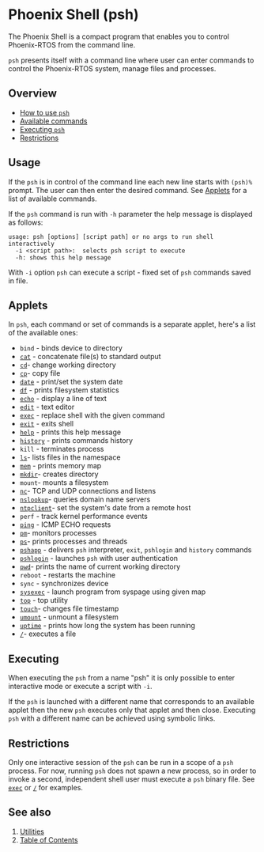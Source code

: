 # Phoenix Shell (psh)

The Phoenix Shell is a compact program that enables you to control Phoenix-RTOS from the command line.

`psh` presents itself with a command line where user can enter commands to control the Phoenix-RTOS system, manage files
and processes.

## Overview

- [How to use `psh`](#usage)
- [Available commands](#applets)
- [Executing `psh`](#executing)
- [Restrictions](#restrictions)

## Usage

If the `psh` is in control of the command line each new line starts with `(psh)%` prompt. The user can then enter the
desired command. See [Applets](#applets) for a list of available commands.

If the `psh` command is run with `-h` parameter the help message is displayed as follows:

```text
usage: psh [options] [script path] or no args to run shell interactively
  -i <script path>:  selects psh script to execute
  -h: shows this help message
```

With `-i` option `psh` can execute a script - fixed set of `psh` commands saved in file.

## Applets

In `psh`, each command or set of commands is a separate applet, here's a list of the available ones:

- `bind` - binds device to directory
- [`cat`](cat.md) - concatenate file(s) to standard output
- [`cd`](cd.md)- change working directory
- [`cp`](cp.md)- copy file
- [`date`](date.md) - print/set the system date
- [`df`](df.md) - prints filesystem statistics
- [`echo`](echo.md) - display a line of text
- [`edit`](edit.md) - text editor
- [`exec`](exec.md) - replace shell with the given command
- [`exit`](exit.md) - exits shell
- [`help`](help.md) - prints this help message
- [`history`](history.md) - prints commands history
- `kill` - terminates process
- [`ls`](ls.md)- lists files in the namespace
- [`mem`](mem.md) - prints memory map
- [`mkdir`](mkdir.md)- creates directory
- `mount`- mounts a filesystem
- [`nc`](nc.md)- TCP and UDP connections and listens
- [`nslookup`](nslookup.md)- queries domain name servers
- [`ntpclient`](ntpclient.md)- set the system's date from a remote host
- `perf` - track kernel performance events
- [`ping`](ping.md) - ICMP ECHO requests
- [`pm`](pm.md)- monitors processes
- [`ps`](ps.md)- prints processes and threads
- [`pshapp`](pshapp.md) - delivers `psh` interpreter, `exit`, `pshlogin` and `history` commands
- [`pshlogin`](pshlogin.md) - launches `psh` with user authentication
- [`pwd`](pwd.md)- prints the name of current working directory
- `reboot` - restarts the machine
- `sync` - synchronizes device
- [`sysexec`](sysexec.md) - launch program from syspage using given map
- [`top`](top.md) - top utility
- [`touch`](touch.md)- changes file timestamp
- [`umount`](umount.md) - unmount a filesystem
- [`uptime`](uptime.md) - prints how long the system has been running
- [`/`](runfile.md)- executes a file

## Executing

When executing the `psh` from a name "psh" it is only possible to enter interactive mode or execute a script with `-i`.

If the `psh` is launched with a different name that corresponds to an available applet then the new `psh` executes only
that applet and then close. Executing `psh` with a different name can be achieved using symbolic links.

## Restrictions

Only one interactive session of the `psh` can be run in a scope of a `psh` process. For now, running `psh` does not
spawn a new process, so in order to invoke a second, independent shell user must execute a `psh` binary file.
See [`exec`](exec.md) or [`/`](runfile.md) for examples.

## See also

1. [Utilities](../README.md)
2. [Table of Contents](../../README.md)

